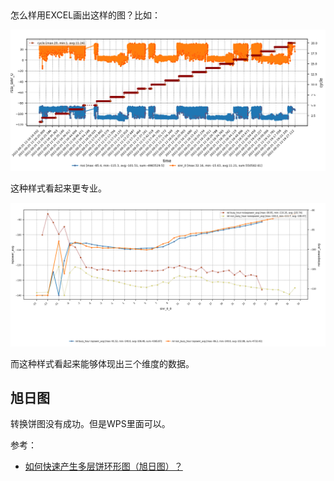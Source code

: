 ##

怎么样用EXCEL画出这样的图？比如：

![](./ex1.png)

这种样式看起来更专业。

![](./ex2.png)

而这种样式看起来能够体现出三个维度的数据。

## 旭日图

转换饼图没有成功。但是WPS里面可以。

参考：

- [如何快速产生多层饼环形图（旭日图）？](https://zhuanlan.zhihu.com/p/25009542)

